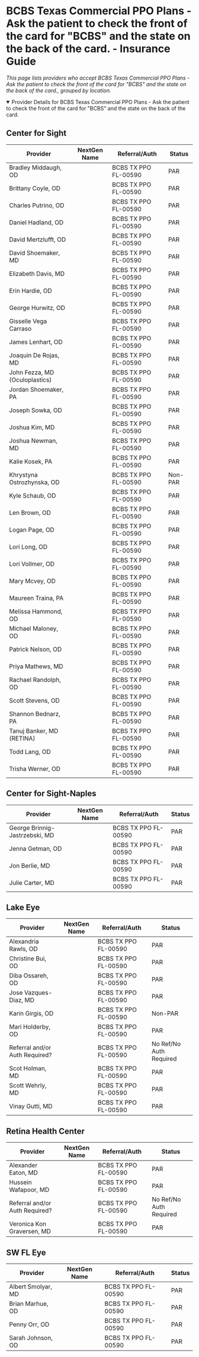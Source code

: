 # BCBS Texas Commercial PPO Plans - Ask the patient to check the front of the card for "BCBS" and the state on the back of the card. - Insurance Guide

*This page lists providers who accept BCBS Texas Commercial PPO Plans - Ask the patient to check the front of the card for "BCBS" and the state on the back of the card., grouped by location.*

<details open><summary>Provider Details for BCBS Texas Commercial PPO Plans - Ask the patient to check the front of the card for "BCBS" and the state on the back of the card.</summary>

## Center for Sight

| Provider | NextGen Name | Referral/Auth | Status |
|----------|-------------|--------------|--------|
| Bradley Middaugh, OD |  | BCBS TX PPO FL-00590 | PAR |
| Brittany Coyle, OD |  | BCBS TX PPO FL-00590 | PAR |
| Charles Putrino, OD |  | BCBS TX PPO FL-00590 | PAR |
| Daniel Hadland, OD |  | BCBS TX PPO FL-00590 | PAR |
| David Mertzlufft, OD |  | BCBS TX PPO FL-00590 | PAR |
| David Shoemaker, MD |  | BCBS TX PPO FL-00590 | PAR |
| Elizabeth Davis, MD |  | BCBS TX PPO FL-00590 | PAR |
| Erin Hardie, OD |  | BCBS TX PPO FL-00590 | PAR |
| George Hurwitz, OD |  | BCBS TX PPO FL-00590 | PAR |
| Gisselle Vega Carraso |  | BCBS TX PPO FL-00590 | PAR |
| James Lenhart, OD |  | BCBS TX PPO FL-00590 | PAR |
| Joaquin De Rojas, MD |  | BCBS TX PPO FL-00590 | PAR |
| John Fezza, MD (Oculoplastics) |  | BCBS TX PPO FL-00590 | PAR |
| Jordan Shoemaker, PA |  | BCBS TX PPO FL-00590 | PAR |
| Joseph Sowka, OD |  | BCBS TX PPO FL-00590 | PAR |
| Joshua Kim, MD |  | BCBS TX PPO FL-00590 | PAR |
| Joshua Newman, MD |  | BCBS TX PPO FL-00590 | PAR |
| Kalie Kosek, PA |  | BCBS TX PPO FL-00590 | PAR |
| Khrystyna Ostrozhynska, OD |  | BCBS TX PPO FL-00590 | Non-PAR |
| Kyle Schaub, OD |  | BCBS TX PPO FL-00590 | PAR |
| Len Brown, OD |  | BCBS TX PPO FL-00590 | PAR |
| Logan Page, OD |  | BCBS TX PPO FL-00590 | PAR |
| Lori Long, OD |  | BCBS TX PPO FL-00590 | PAR |
| Lori Vollmer, OD |  | BCBS TX PPO FL-00590 | PAR |
| Mary Mcvey, OD |  | BCBS TX PPO FL-00590 | PAR |
| Maureen Traina, PA |  | BCBS TX PPO FL-00590 | PAR |
| Melissa Hammond, OD |  | BCBS TX PPO FL-00590 | PAR |
| Michael Maloney, OD |  | BCBS TX PPO FL-00590 | PAR |
| Patrick Nelson, OD |  | BCBS TX PPO FL-00590 | PAR |
| Priya Mathews, MD |  | BCBS TX PPO FL-00590 | PAR |
| Rachael Randolph, OD |  | BCBS TX PPO FL-00590 | PAR |
| Scott Stevens, OD |  | BCBS TX PPO FL-00590 | PAR |
| Shannon Bednarz, PA |  | BCBS TX PPO FL-00590 | PAR |
| Tanuj Banker, MD (RETINA) |  | BCBS TX PPO FL-00590 | PAR |
| Todd Lang, OD |  | BCBS TX PPO FL-00590 | PAR |
| Trisha Werner, OD |  | BCBS TX PPO FL-00590 | PAR |

## Center for Sight-Naples

| Provider | NextGen Name | Referral/Auth | Status |
|----------|-------------|--------------|--------|
| George Brinnig-Jastrzebski, MD |  | BCBS TX PPO FL-00590 | PAR |
| Jenna Getman, OD |  | BCBS TX PPO FL-00590 | PAR |
| Jon Berlie, MD |  | BCBS TX PPO FL-00590 | PAR |
| Julie Carter, MD |  | BCBS TX PPO FL-00590 | PAR |

## Lake Eye 

| Provider | NextGen Name | Referral/Auth | Status |
|----------|-------------|--------------|--------|
| Alexandria Rawls, OD |  | BCBS TX PPO FL-00590 | PAR |
| Christine Bui, OD |  | BCBS TX PPO FL-00590 | PAR |
| Diba Ossareh, OD |  | BCBS TX PPO FL-00590 | PAR |
| Jose Vazques-Diaz, MD |  | BCBS TX PPO FL-00590 | PAR |
| Karin Girgis, OD |  | BCBS TX PPO FL-00590 | Non-PAR |
| Mari Holderby, OD |  | BCBS TX PPO FL-00590 | PAR |
| Referral and/or Auth Required? |  | BCBS TX PPO FL-00590 | No Ref/No Auth Required |
| Scot Holman, MD |  | BCBS TX PPO FL-00590 | PAR |
| Scott Wehrly, MD |  | BCBS TX PPO FL-00590 | PAR |
| Vinay Gutti, MD |  | BCBS TX PPO FL-00590 | PAR |

## Retina Health Center

| Provider | NextGen Name | Referral/Auth | Status |
|----------|-------------|--------------|--------|
| Alexander Eaton, MD |  | BCBS TX PPO FL-00590 | PAR |
| Hussein Wafapoor, MD |  | BCBS TX PPO FL-00590 | PAR |
| Referral and/or Auth Required? |  | BCBS TX PPO FL-00590 | No Ref/No Auth Required |
| Veronica Kon Graversen, MD |  | BCBS TX PPO FL-00590 | PAR |

## SW FL Eye

| Provider | NextGen Name | Referral/Auth | Status |
|----------|-------------|--------------|--------|
| Albert Smolyar, MD |  | BCBS TX PPO FL-00590 | PAR |
| Brian Marhue, OD |  | BCBS TX PPO FL-00590 | PAR |
| Penny Orr, OD |  | BCBS TX PPO FL-00590 | PAR |
| Sarah Johnson, OD |  | BCBS TX PPO FL-00590 | PAR |

</details>

